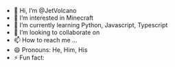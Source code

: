 - 👋 Hi, I’m @JetVolcano
- 👀 I’m interested in Minecraft
- 🌱 I’m currently learning Python, Javascript, Typescript
- 💞️ I’m looking to collaborate on
- 📫 How to reach me ...
- 😄 Pronouns: He, Him, His
- ⚡ Fun fact: 
